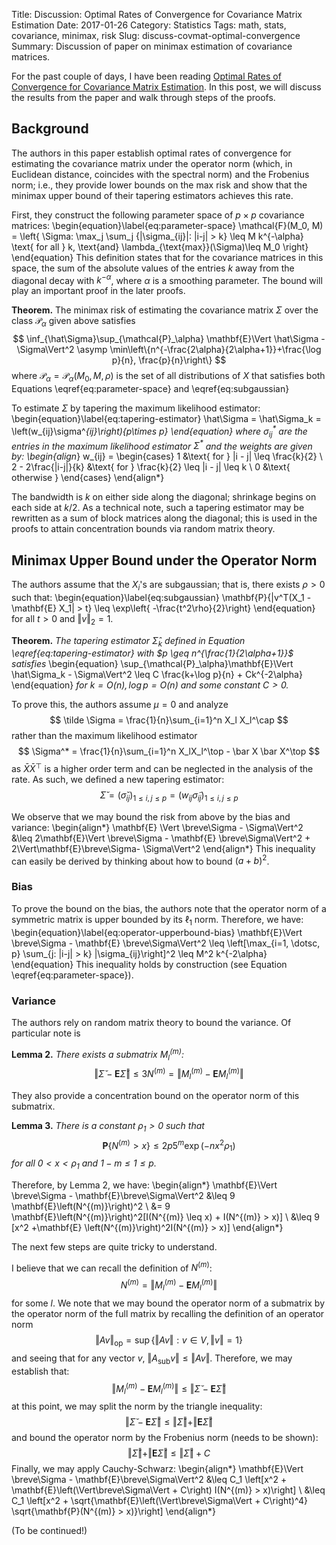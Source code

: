 Title: Discussion: Optimal Rates of Convergence for Covariance Matrix Estimation
Date: 2017-01-26
Category: Statistics
Tags: math, stats, covariance, minimax, risk
Slug: discuss-covmat-optimal-convergence
Summary: Discussion of paper on minimax estimation of covariance matrices.

For the past couple of days, I have been reading [Optimal Rates of Convergence
for Covariance Matrix Estimation](https://arxiv.org/abs/1010.3866).  In this
post, we will discuss the results from the paper and walk through steps of the
proofs.

## Background
The authors in this paper establish optimal rates of convergence for estimating
the covariance matrix under the operator norm (which, in Euclidean distance,
coincides with the spectral norm) and the Frobenius norm; i.e., they provide
lower bounds on the max risk and show that the minimax upper bound of their
tapering estimators achieves this rate.

First, they construct the following parameter space of $p\times{p}$ covariance
matrices:
\begin{equation}\label{eq:parameter-space}
\mathcal{F}(M_0, M) = \left\{
\Sigma: \max_j \sum_j \{|\sigma_{ij}|: |i-j| > k\} \leq M k^{-\alpha}
\text{ for all } k, \text{and} \lambda_{\text{max}}(\Sigma)\leq M_0
\right\}
\end{equation}
This definition states that for the covariance matrices in this space, the sum
of the absolute values of the entries $k$ away from the diagonal decay with
$k^{-\alpha}$, where $\alpha$ is a smoothing parameter.  The bound
will play an important proof in the later proofs.

**Theorem.** The minimax risk of estimating the covariance matrix $\Sigma$
over the class $\mathcal{P}_\alpha$ given above satisfies
$$
\inf_{\hat\Sigma}\sup_{\mathcal{P}_\alpha}
\mathbf{E}\Vert \hat\Sigma - \Sigma\Vert^2 \asymp
\min\left\{n^{-\frac{2\alpha}{2\alpha+1}}+\frac{\log p}{n}, \frac{p}{n}\right\}
$$
where $\mathcal{P}_\alpha = \mathcal{P}_\alpha(M_0, M, \rho)$ is the set of all
distributions of $X$ that satisfies both Equations \eqref{eq:parameter-space}
and \eqref{eq:subgaussian}

To estimate $\Sigma$ by tapering the maximum likelihood estimator:
\begin{equation}\label{eq:tapering-estimator}
\hat\Sigma = \hat\Sigma_k = \left(w_{ij}\sigma^*_{ij}\right)_{p\times p}
\end{equation}
where $\sigma^*_{ij}$ are the entries in the maximum likelihood estimator
$\Sigma^*$ and the weights are given by:
\begin{align*}
w_{ij} = \begin{cases}
    1   &\text{ for } |i - j| \leq \frac{k}{2}   \\
    2 - 2\frac{|i-j|}{k} &\text{ for } \frac{k}{2} \leq |i - j| \leq k  \\
    0   &\text{ otherwise }
\end{cases}
\end{align*}

The bandwidth is $k$ on either side along the diagonal; shrinkage begins on
each side at $k/2$.  As a technical note, such a tapering estimator may be
rewritten as a sum of block matrices along the diagonal; this is used in the
proofs to attain concentration bounds via random matrix theory.

## Minimax Upper Bound under the Operator Norm
The authors assume that the $X_i$'s are subgaussian; that is, there exists
$\rho > 0$ such that:
\begin{equation}\label{eq:subgaussian}
\mathbf{P}\{|v^T(X_1 - \mathbf{E} X_1| > t\} \leq \exp\left\{
-\frac{t^2\rho}{2}\right\}
\end{equation}
for all $t > 0$ and $\Vert{v}\Vert_2=1$.

**Theorem.** _The tapering estimator $\hat\Sigma_k$ defined in Equation
\eqref{eq:tapering-estimator} with $p \geq n^{\frac{1}{2\alpha+1}}$ satisfies_
\begin{equation}
\sup_{\mathcal{P}_\alpha}\mathbf{E}\Vert \hat\Sigma_k - \Sigma\Vert^2 \leq C
\frac{k+\log p}{n} + Ck^{-2\alpha}
\end{equation}
_for $k = O(n), \log p = O(n)$ and some constant $C > 0$._

To prove this, the authors assume $\mu = 0$ and analyze
$$
\tilde \Sigma = \frac{1}{n}\sum_{i=1}^n X_l X_l^\cap
$$
rather than the maximum likelihood estimator
$$
\Sigma^* = \frac{1}{n}\sum_{i=1}^n X_lX_l^\top - \bar X \bar X^\top
$$
as $\bar X \bar X^\top$ is a higher order term and can be neglected in the
analysis of the rate.  As such, we defined a new tapering estimator:
$$
\breve\Sigma = \left(\breve\sigma_{ij}\right)_{1 \leq i,j \leq p}
= \left(w_{ij}\tilde\sigma_{ij}\right)_{1 \leq i,j \leq p}
$$

We observe that we may bound the risk from above by the bias and variance:
\begin{align*}
    \mathbf{E} \Vert \breve\Sigma - \Sigma\Vert^2
    &\leq  2\mathbf{E}\Vert \breve\Sigma - \mathbf{E} \breve\Sigma\Vert^2
        + 2\Vert\mathbf{E}\breve\Sigma- \Sigma\Vert^2
\end{align*}
This inequality can easily be derived by thinking about how to bound $(a +
b)^2$.

### Bias
To prove the bound on the bias, the authors note that the operator norm of a
symmetric matrix is upper bounded by its $\ell_1$ norm.  Therefore, we have:
\begin{equation}\label{eq:operator-upperbound-bias}
\mathbf{E}\Vert \breve\Sigma - \mathbf{E} \breve\Sigma\Vert^2
\leq \left[\max_{i=1, \dotsc, p} \sum_{j: |i-j| > k} |\sigma_{ij}\right]^2
\leq M^2 k^{-2\alpha}
\end{equation}
This inequality holds by construction (see Equation \eqref{eq:parameter-space}).

### Variance
The authors rely on random matrix theory to bound the variance.  Of particular
note is

**Lemma 2.** _There exists a submatrix $M_l^{(m)}$:_
$$
\Vert \breve\Sigma - \mathbf{E}\breve\Sigma\Vert \leq 3 N^{(m)}
= \Vert M_l^{(m)} - \mathbf{E} M_l^{(m)}\Vert
$$

They also provide a concentration bound on the operator norm of this submatrix.

**Lemma 3.** _There is a constant $\rho_1 > 0$ such that_
$$
\mathbf{P}\left\{N^{(m)} > x\right\} \leq 2p5^m\exp(-nx^2\rho_1)
$$
_for all $0 < x < \rho_1$ and $1-m \leq 1 \leq p$._

Therefore, by Lemma 2, we have:
\begin{align*}
\mathbf{E}\Vert \breve\Sigma - \mathbf{E}\breve\Sigma\Vert^2
&\leq 9 \mathbf{E}\left(N^{(m)}\right)^2                    \\
&= 9 \mathbf{E}\left(N^{(m)}\right)^2[I(N^{(m)} \leq x) + I(N^{(m)} > x)]   \\
&\leq 9 [x^2 +\mathbf{E} \left(N^{(m)}\right)^2I(N^{(m)} > x)]
\end{align*}

The next few steps are quite tricky to understand.

I believe that we can recall the definition of $N^{(m)}$:
$$
N^{(m)} = \Vert M_l^{(m)} - \mathbf{E} M_l^{(m)}\Vert
$$
for some $l$.  We note that we may bound the operator norm of a submatrix by
the operator norm of the full matrix by recalling the definition of an
operator norm
$$
\Vert Av \Vert_{\mathrm{op}} = \sup\{\Vert{Av}\Vert: v \in V, \Vert v \Vert = 1\}
$$
and seeing that for any vector $v$, $\Vert A_\mathrm{sub} v \Vert \leq \Vert
Av\Vert$.  Therefore, we may establish that:
$$
\Vert M_l^{(m)} - \mathbf{E} M_l^{(m)}\Vert
\leq
\Vert \breve\Sigma - \mathbf{E}\breve\Sigma\Vert
$$
at this point, we may split the norm by the triangle inequality:
$$
\Vert \breve\Sigma - \mathbf{E}\breve\Sigma\Vert
\leq
\Vert \breve\Sigma\Vert + \Vert\mathbf{E}\breve\Sigma\Vert
$$
and bound the operator norm by the Frobenius norm (needs to be shown):
$$
\Vert \breve\Sigma\Vert + \Vert\mathbf{E}\breve\Sigma\Vert
\leq \Vert\breve\Sigma\Vert + C
$$
Finally, we may apply Cauchy-Schwarz:
\begin{align*}
\mathbf{E}\Vert \breve\Sigma - \mathbf{E}\breve\Sigma\Vert^2
&\leq C_1 \left[x^2 + \mathbf{E}\left(\Vert\breve\Sigma\Vert + C\right)
I(N^{(m)} > x)\right]   \\
&\leq C_1 \left[x^2 + \sqrt{\mathbf{E}\left(\Vert\breve\Sigma\Vert +
C\right)^4} \sqrt{\mathbf{P}(N^{(m)} > x)}\right]
\end{align*}




(To be continued!)
